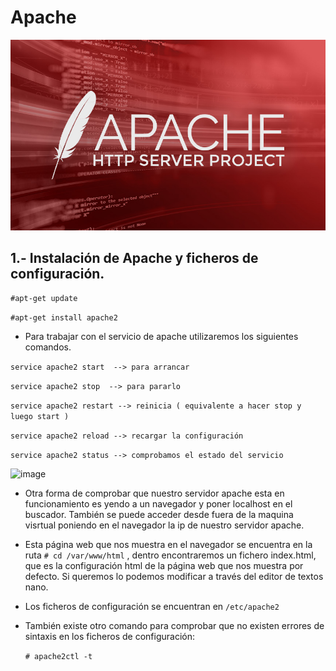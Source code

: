 # Apache

![image](/img/apache-releases-update-for-leading-http-server-showcase_image-2-a-18208.jpg)

## 1.- Instalación de Apache y ficheros de configuración.

``` #apt-get update ```

``` #apt-get install apache2 ```
 
 - Para trabajar con el servicio de apache utilizaremos los siguientes comandos.
  
``` service apache2 start  --> para arrancar ```

``` service apache2 stop  --> para pararlo ```

``` service apache2 restart --> reinicia ( equivalente a hacer stop y luego start ) ```

``` service apache2 reload --> recargar la configuración ``` 

``` service apache2 status --> comprobamos el estado del servicio ```

![image](/img/apache1.png)

- Otra forma de comprobar que nuestro servidor apache esta en funcionamiento es yendo a un navegador y poner localhost en el buscador. También se puede acceder desde fuera de la maquina visrtual poniendo en el navegador la ip de nuestro servidor apache.

- Esta página web que nos muestra en el navegador se encuentra en la ruta  ``` # cd /var/www/html ``` , dentro encontraremos un fichero index.html, que es la configuración html de la página web que nos muestra por defecto. Si queremos lo podemos modificar a través del editor de textos nano.

- Los ficheros de configuración se encuentran en  ``` /etc/apache2 ```
- También existe otro comando para comprobar que no existen errores de sintaxis en los ficheros de configuración:
  
  ``` # apache2ctl -t ```
  
